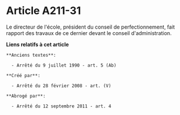 # Article A211-31

Le directeur de l'école, président du conseil de perfectionnement, fait rapport des travaux de ce dernier devant le conseil
d'administration.

**Liens relatifs à cet article**

	**Anciens textes**:

	  - Arrêté du 9 juillet 1990 - art. 5 (Ab)

	**Créé par**:

	  - Arrêté du 28 février 2008 - art. (V)

	**Abrogé par**:

	  - Arrêté du 12 septembre 2011 - art. 4
